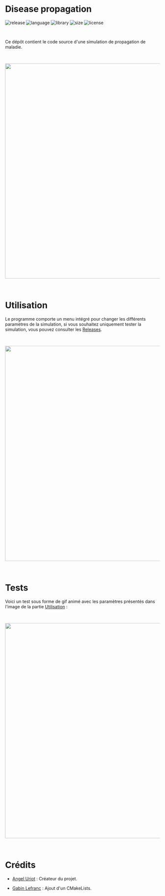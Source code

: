 # Disease propagation

![release](https://img.shields.io/badge/release-v1.0-blueviolet)
![language](https://img.shields.io/badge/language-C%2B%2B-0052cf)
![library](https://img.shields.io/badge/library-SFML-00cf2c)
![size](https://img.shields.io/badge/size-32%20Mo-f12222)
![license](https://img.shields.io/badge/license-CC--0-0bb9ec)

<br/>

Ce dépôt contient le code source d'une simulation de propagation de maladie.

<br/>

<p align="center">
	<img src="https://i.imgur.com/opiz490.png" width="700">
</p>

<br/>

# Utilisation

Le programme comporte un menu intégré pour changer les différents paramètres de la simulation, si vous souhaitez uniquement tester la simulation, vous pouvez consulter les [Releases](https://github.com/angeluriot/Disease_propagation/releases).

<br/>

<p align="center">
	<img src="https://i.imgur.com/bgHVsj3.png" width="700">
</p>

<br/>

# Tests

Voici un test sous forme de gif animé avec les paramètres présentés dans l'image de la partie [Utilisation](#utilisation) :

<br/>

<p align="center">
	<img src="https://i.imgur.com/6u8uwZK.gif" width="700">
</p>

<br/>

# Crédits

* [Angel Uriot](https://github.com/angeluriot) : Créateur du projet.

* [Gabin Lefranc](https://github.com/glcraft) : Ajout d'un CMakeLists.
